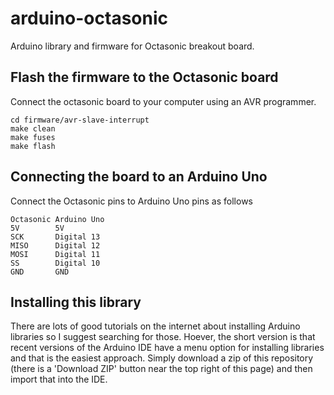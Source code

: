 # arduino-octasonic

Arduino library and firmware for Octasonic breakout board.

## Flash the firmware to the Octasonic board

Connect the octasonic board to your computer using an AVR programmer.

```
cd firmware/avr-slave-interrupt
make clean
make fuses
make flash
```

## Connecting the board to an Arduino Uno

Connect the Octasonic pins to Arduino Uno pins as follows

```
Octasonic Arduino Uno
5V        5V
SCK       Digital 13
MISO      Digital 12
MOSI      Digital 11
SS        Digital 10
GND       GND
```

## Installing this library

There are lots of good tutorials on the internet about installing Arduino libraries so I suggest searching for those. Hoever, the short version is that recent versions of the Arduino IDE have a menu option for installing libraries and that is the easiest approach. Simply download a zip of this repository (there is a 'Download ZIP' button near the top right of this page) and then import that into the IDE. 


